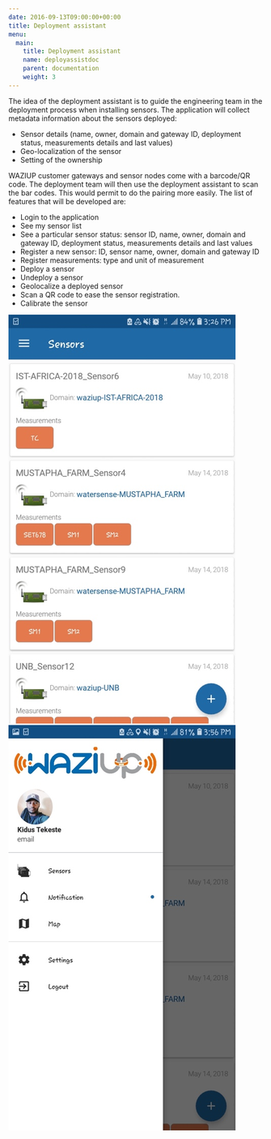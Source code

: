 ```yaml
---
date: 2016-09-13T09:00:00+00:00
title: Deployment assistant
menu:
  main:
    title: Deployment assistant
    name: deployassistdoc
    parent: documentation
    weight: 3
---
```


The idea of the deployment assistant is to guide the engineering team in the deployment process when installing sensors.
The application will collect metadata information about the sensors deployed:

- Sensor details (name, owner, domain and gateway ID, deployment status, measurements details and last values)
- Geo-localization of the sensor
- Setting of the ownership

WAZIUP customer gateways and sensor nodes come with a barcode/QR code.
The deployment team will then use the deployment assistant to scan the bar codes.
This would permit to do the pairing more easily.
The list of features that will be developed are:

- Login to the application
- See my sensor list
- See a particular sensor status: sensor ID, name, owner, domain and gateway ID, deployment status, measurements details and last values
- Register a new sensor: ID, sensor name, owner, domain and gateway ID
- Register measurements: type and unit of measurement
- Deploy a sensor
- Undeploy a sensor
- Geolocalize a deployed sensor
- Scan a QR code to ease the sensor registration.
- Calibrate the sensor

![Dep1](images/deployassist1.jpg)
![Dep2](images/deployassist2.jpg)
